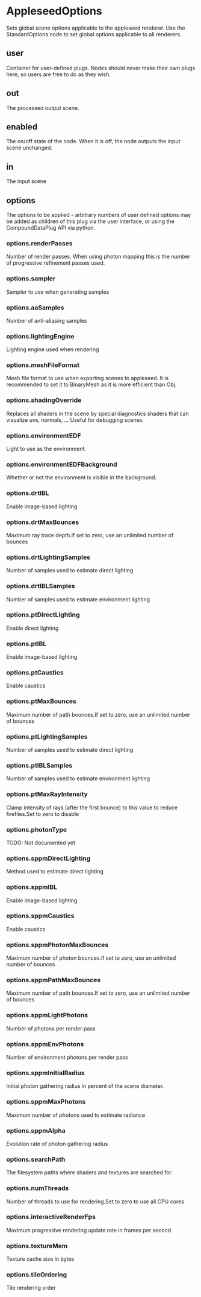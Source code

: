 # AppleseedOptions

Sets global scene options applicable to the appleseed
renderer. Use the StandardOptions node to set
global options applicable to all renderers.

## user

 Container for user-defined plugs. Nodes
should never make their own plugs here,
so users are free to do as they wish.

## out

 The processed output scene.

## enabled

 The on/off state of the node. When it is off, the node outputs the input scene unchanged.

## in

 The input scene

## options

 The options to be applied - arbitrary numbers of user defined options may be added
as children of this plug via the user interface, or using the CompoundDataPlug API via
python.

### options.renderPasses

 Number of render passes.
When using photon mapping this is the number of
progressive refinement passes used.

### options.sampler

 Sampler to use when generating samples

### options.aaSamples

 Number of anti-aliasing samples

### options.lightingEngine

 Lighting engine used when rendering

### options.meshFileFormat

 Mesh file format to use when exporting scenes to appleseed.
It is recommended to set it to BinaryMesh as it is more efficient than Obj.

### options.shadingOverride

 Replaces all shaders in the scene by special
diagnostics shaders that can visualize uvs, normals, ...
Useful for debugging scenes.

### options.environmentEDF

 Light to use as the environment.

### options.environmentEDFBackground

 Whether or not the environment is visible in the background.

### options.drtIBL

 Enable image-based lighting

### options.drtMaxBounces

 Maximum ray trace depth.If set to zero, use an unlimited number of bounces

### options.drtLightingSamples

 Number of samples used to estimate direct lighting

### options.drtIBLSamples

 Number of samples used to estimate environment lighting

### options.ptDirectLighting

 Enable direct lighting

### options.ptIBL

 Enable image-based lighting

### options.ptCaustics

 Enable caustics

### options.ptMaxBounces

 Maximum number of path bounces.If set to zero, use an unlimited number of bounces

### options.ptLightingSamples

 Number of samples used to estimate direct lighting

### options.ptIBLSamples

 Number of samples used to estimate environment lighting

### options.ptMaxRayIntensity

 Clamp intensity of rays (after the first bounce) to this value to reduce fireflies.Set to zero to disable

### options.photonType

 TODO: Not documented yet

### options.sppmDirectLighting

 Method used to estimate direct lighting

### options.sppmIBL

 Enable image-based lighting

### options.sppmCaustics

 Enable caustics

### options.sppmPhotonMaxBounces

 Maximum number of photon bounces.If set to zero, use an unlimited number of bounces

### options.sppmPathMaxBounces

 Maximum number of path bounces.If set to zero, use an unlimited number of bounces

### options.sppmLightPhotons

 Number of photons per render pass

### options.sppmEnvPhotons

 Number of environment photons per render pass

### options.sppmInitialRadius

 Initial photon gathering radius in percent of the scene diameter.

### options.sppmMaxPhotons

 Maximum number of photons used to estimate radiance

### options.sppmAlpha

 Evolution rate of photon gathering radius

### options.searchPath

 The filesystem paths where shaders and textures
are searched for.

### options.numThreads

 Number of threads to use for rendering.Set to zero to use all CPU cores

### options.interactiveRenderFps

 Maximum progressive rendering update rate in frames per second

### options.textureMem

 Texture cache size in bytes

### options.tileOrdering

 Tile rendering order

